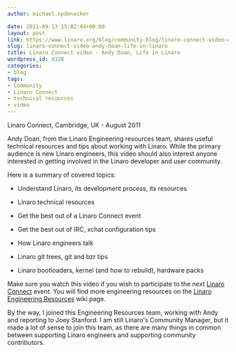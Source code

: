 ```yaml
---
author: michael.opdenacker

date: 2011-09-13 15:02:44+00:00
layout: post
link: https://www.linaro.org/blog/community-blog/linaro-connect-video-andy-doan-life-in-linaro/
slug: linaro-connect-video-andy-doan-life-in-linaro
title: Linaro Connect video - Andy Doan, Life in Linaro
wordpress_id: 4128
categories:
- blog
tags:
- Community
- Linaro Connect
- technical resources
- video
---
```


Linaro Connect, Cambridge, UK - August 2011

Andy Doan, from the Linaro Engineering resources team, shares useful technical resources and tips about working with Linaro. While the primary audience is new Linaro engineers, this video should also interest anyone interested in getting involved in the Linaro developer and user community.

Here is a summary of covered topics:



  * Understand Linaro, its development process, its resources


  * Linaro technical resources


  * Get the best out of a Linaro Connect event


  * Get the best out of IRC, xchat configuration tips


  * How Linaro engineers talk


  * Linaro git trees, git and bzr tips


  * Linaro bootloaders, kernel (and how to rebuild), hardware packs





Make sure you watch this video if you wish to participate to the next [Linaro Connect](http://connect.linaro.org/) event. You will find more engineering resources on the [Linaro Engineering Resources](https://wiki.linaro.org/Resources) wiki page.

By the way, I joined this Engineering Resources team, working with Andy and reporting to Joey Stanford. I am still Linaro's Community Manager, but it made a lot of sense to join this team, as there are many things in common between supporting Linaro engineers and supporting community contributors.
